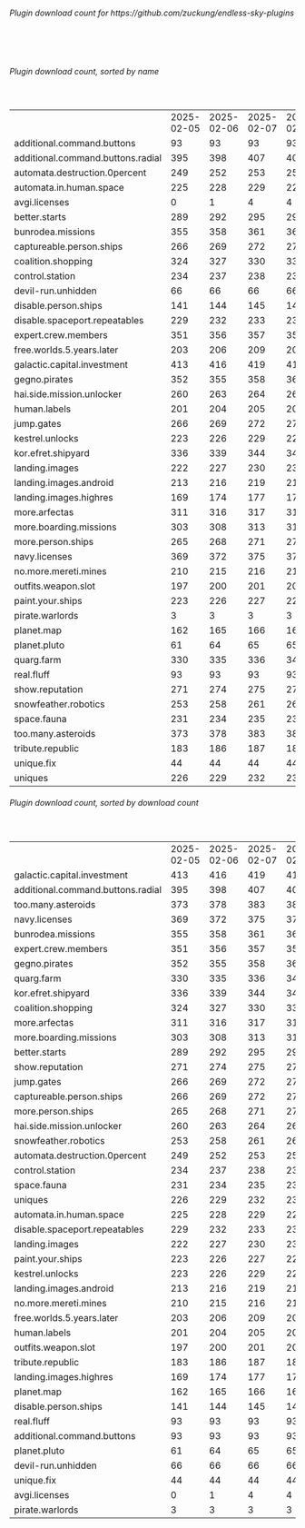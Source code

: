 <h6>Plugin download count for https://github.com/zuckung/endless-sky-plugins</h6><br>
<br>
<h6>Plugin download count, sorted by name</h6><sub><sup><br>
<table>
	<tr>
		<td></td>
		<td>2025-02-05</td>
		<td>2025-02-06</td>
		<td>2025-02-07</td>
		<td>2025-02-08</td>
		<td>2025-02-09</td>
		<td>2025-02-10</td>
		<td>2025-02-11</td>
		<td>today +</td>
	</tr>
	<tr>
		<td>additional.command.buttons</td>
		<td>93</td>
		<td>93</td>
		<td>93</td>
		<td>93</td>
		<td>93</td>
		<td>93</td>
		<td>93</td>
		<td></td>
	</tr>
	<tr>
		<td>additional.command.buttons.radial</td>
		<td>395</td>
		<td>398</td>
		<td>407</td>
		<td>407</td>
		<td>407</td>
		<td>411</td>
		<td>415</td>
		<td>+ 4</td>
	</tr>
	<tr>
		<td>automata.destruction.0percent</td>
		<td>249</td>
		<td>252</td>
		<td>253</td>
		<td>253</td>
		<td>257</td>
		<td>259</td>
		<td>261</td>
		<td>+ 2</td>
	</tr>
	<tr>
		<td>automata.in.human.space</td>
		<td>225</td>
		<td>228</td>
		<td>229</td>
		<td>229</td>
		<td>231</td>
		<td>237</td>
		<td>237</td>
		<td></td>
	</tr>
	<tr>
		<td>avgi.licenses</td>
		<td>0</td>
		<td>1</td>
		<td>4</td>
		<td>4</td>
		<td>8</td>
		<td>16</td>
		<td>16</td>
		<td></td>
	</tr>
	<tr>
		<td>better.starts</td>
		<td>289</td>
		<td>292</td>
		<td>295</td>
		<td>295</td>
		<td>295</td>
		<td>297</td>
		<td>297</td>
		<td></td>
	</tr>
	<tr>
		<td>bunrodea.missions</td>
		<td>355</td>
		<td>358</td>
		<td>361</td>
		<td>365</td>
		<td>369</td>
		<td>375</td>
		<td>375</td>
		<td></td>
	</tr>
	<tr>
		<td>captureable.person.ships</td>
		<td>266</td>
		<td>269</td>
		<td>272</td>
		<td>274</td>
		<td>276</td>
		<td>280</td>
		<td>280</td>
		<td></td>
	</tr>
	<tr>
		<td>coalition.shopping</td>
		<td>324</td>
		<td>327</td>
		<td>330</td>
		<td>330</td>
		<td>330</td>
		<td>332</td>
		<td>332</td>
		<td></td>
	</tr>
	<tr>
		<td>control.station</td>
		<td>234</td>
		<td>237</td>
		<td>238</td>
		<td>238</td>
		<td>238</td>
		<td>239</td>
		<td>239</td>
		<td></td>
	</tr>
	<tr>
		<td>devil-run.unhidden</td>
		<td>66</td>
		<td>66</td>
		<td>66</td>
		<td>66</td>
		<td>66</td>
		<td>66</td>
		<td>66</td>
		<td></td>
	</tr>
	<tr>
		<td>disable.person.ships</td>
		<td>141</td>
		<td>144</td>
		<td>145</td>
		<td>145</td>
		<td>145</td>
		<td>146</td>
		<td>146</td>
		<td></td>
	</tr>
	<tr>
		<td>disable.spaceport.repeatables</td>
		<td>229</td>
		<td>232</td>
		<td>233</td>
		<td>233</td>
		<td>235</td>
		<td>236</td>
		<td>236</td>
		<td></td>
	</tr>
	<tr>
		<td>expert.crew.members</td>
		<td>351</td>
		<td>356</td>
		<td>357</td>
		<td>359</td>
		<td>363</td>
		<td>366</td>
		<td>366</td>
		<td></td>
	</tr>
	<tr>
		<td>free.worlds.5.years.later</td>
		<td>203</td>
		<td>206</td>
		<td>209</td>
		<td>209</td>
		<td>209</td>
		<td>212</td>
		<td>212</td>
		<td></td>
	</tr>
	<tr>
		<td>galactic.capital.investment</td>
		<td>413</td>
		<td>416</td>
		<td>419</td>
		<td>419</td>
		<td>421</td>
		<td>424</td>
		<td>424</td>
		<td></td>
	</tr>
	<tr>
		<td>gegno.pirates</td>
		<td>352</td>
		<td>355</td>
		<td>358</td>
		<td>360</td>
		<td>362</td>
		<td>365</td>
		<td>365</td>
		<td></td>
	</tr>
	<tr>
		<td>hai.side.mission.unlocker</td>
		<td>260</td>
		<td>263</td>
		<td>264</td>
		<td>266</td>
		<td>266</td>
		<td>269</td>
		<td>269</td>
		<td></td>
	</tr>
	<tr>
		<td>human.labels</td>
		<td>201</td>
		<td>204</td>
		<td>205</td>
		<td>205</td>
		<td>207</td>
		<td>210</td>
		<td>210</td>
		<td></td>
	</tr>
	<tr>
		<td>jump.gates</td>
		<td>266</td>
		<td>269</td>
		<td>272</td>
		<td>274</td>
		<td>276</td>
		<td>281</td>
		<td>281</td>
		<td></td>
	</tr>
	<tr>
		<td>kestrel.unlocks</td>
		<td>223</td>
		<td>226</td>
		<td>229</td>
		<td>229</td>
		<td>229</td>
		<td>231</td>
		<td>231</td>
		<td></td>
	</tr>
	<tr>
		<td>kor.efret.shipyard</td>
		<td>336</td>
		<td>339</td>
		<td>344</td>
		<td>344</td>
		<td>344</td>
		<td>349</td>
		<td>349</td>
		<td></td>
	</tr>
	<tr>
		<td>landing.images</td>
		<td>222</td>
		<td>227</td>
		<td>230</td>
		<td>230</td>
		<td>230</td>
		<td>233</td>
		<td>233</td>
		<td></td>
	</tr>
	<tr>
		<td>landing.images.android</td>
		<td>213</td>
		<td>216</td>
		<td>219</td>
		<td>219</td>
		<td>219</td>
		<td>220</td>
		<td>220</td>
		<td></td>
	</tr>
	<tr>
		<td>landing.images.highres</td>
		<td>169</td>
		<td>174</td>
		<td>177</td>
		<td>177</td>
		<td>177</td>
		<td>178</td>
		<td>178</td>
		<td></td>
	</tr>
	<tr>
		<td>more.arfectas</td>
		<td>311</td>
		<td>316</td>
		<td>317</td>
		<td>319</td>
		<td>323</td>
		<td>328</td>
		<td>328</td>
		<td></td>
	</tr>
	<tr>
		<td>more.boarding.missions</td>
		<td>303</td>
		<td>308</td>
		<td>313</td>
		<td>313</td>
		<td>315</td>
		<td>321</td>
		<td>321</td>
		<td></td>
	</tr>
	<tr>
		<td>more.person.ships</td>
		<td>265</td>
		<td>268</td>
		<td>271</td>
		<td>273</td>
		<td>275</td>
		<td>278</td>
		<td>278</td>
		<td></td>
	</tr>
	<tr>
		<td>navy.licenses</td>
		<td>369</td>
		<td>372</td>
		<td>375</td>
		<td>377</td>
		<td>381</td>
		<td>386</td>
		<td>386</td>
		<td></td>
	</tr>
	<tr>
		<td>no.more.mereti.mines</td>
		<td>210</td>
		<td>215</td>
		<td>216</td>
		<td>216</td>
		<td>216</td>
		<td>219</td>
		<td>219</td>
		<td></td>
	</tr>
	<tr>
		<td>outfits.weapon.slot</td>
		<td>197</td>
		<td>200</td>
		<td>201</td>
		<td>203</td>
		<td>204</td>
		<td>205</td>
		<td>205</td>
		<td></td>
	</tr>
	<tr>
		<td>paint.your.ships</td>
		<td>223</td>
		<td>226</td>
		<td>227</td>
		<td>229</td>
		<td>229</td>
		<td>232</td>
		<td>232</td>
		<td></td>
	</tr>
	<tr>
		<td>pirate.warlords</td>
		<td>3</td>
		<td>3</td>
		<td>3</td>
		<td>3</td>
		<td>3</td>
		<td>3</td>
		<td>3</td>
		<td></td>
	</tr>
	<tr>
		<td>planet.map</td>
		<td>162</td>
		<td>165</td>
		<td>166</td>
		<td>166</td>
		<td>166</td>
		<td>167</td>
		<td>167</td>
		<td></td>
	</tr>
	<tr>
		<td>planet.pluto</td>
		<td>61</td>
		<td>64</td>
		<td>65</td>
		<td>65</td>
		<td>65</td>
		<td>68</td>
		<td>68</td>
		<td></td>
	</tr>
	<tr>
		<td>quarg.farm</td>
		<td>330</td>
		<td>335</td>
		<td>336</td>
		<td>340</td>
		<td>344</td>
		<td>349</td>
		<td>349</td>
		<td></td>
	</tr>
	<tr>
		<td>real.fluff</td>
		<td>93</td>
		<td>93</td>
		<td>93</td>
		<td>93</td>
		<td>93</td>
		<td>93</td>
		<td>93</td>
		<td></td>
	</tr>
	<tr>
		<td>show.reputation</td>
		<td>271</td>
		<td>274</td>
		<td>275</td>
		<td>275</td>
		<td>275</td>
		<td>282</td>
		<td>282</td>
		<td></td>
	</tr>
	<tr>
		<td>snowfeather.robotics</td>
		<td>253</td>
		<td>258</td>
		<td>261</td>
		<td>261</td>
		<td>263</td>
		<td>266</td>
		<td>266</td>
		<td></td>
	</tr>
	<tr>
		<td>space.fauna</td>
		<td>231</td>
		<td>234</td>
		<td>235</td>
		<td>237</td>
		<td>237</td>
		<td>238</td>
		<td>238</td>
		<td></td>
	</tr>
	<tr>
		<td>too.many.asteroids</td>
		<td>373</td>
		<td>378</td>
		<td>383</td>
		<td>385</td>
		<td>389</td>
		<td>392</td>
		<td>392</td>
		<td></td>
	</tr>
	<tr>
		<td>tribute.republic</td>
		<td>183</td>
		<td>186</td>
		<td>187</td>
		<td>187</td>
		<td>187</td>
		<td>188</td>
		<td>188</td>
		<td></td>
	</tr>
	<tr>
		<td>unique.fix</td>
		<td>44</td>
		<td>44</td>
		<td>44</td>
		<td>44</td>
		<td>44</td>
		<td>44</td>
		<td>44</td>
		<td></td>
	</tr>
	<tr>
		<td>uniques</td>
		<td>226</td>
		<td>229</td>
		<td>232</td>
		<td>232</td>
		<td>232</td>
		<td>237</td>
		<td>237</td>
		<td></td>
	</tr>
</table>
</sub></sup>
<h6>Plugin download count, sorted by download count</h6><sub><sup><br>
<table>
	<tr>
		<td></td>
		<td>2025-02-05</td>
		<td>2025-02-06</td>
		<td>2025-02-07</td>
		<td>2025-02-08</td>
		<td>2025-02-09</td>
		<td>2025-02-10</td>
		<td>2025-02-11</td>
		<td>today +</td>
	</tr>
	<tr>
		<td>galactic.capital.investment</td>
		<td>413</td>
		<td>416</td>
		<td>419</td>
		<td>419</td>
		<td>421</td>
		<td>424</td>
		<td>424</td>
		<td></td>
	</tr>
	<tr>
		<td>additional.command.buttons.radial</td>
		<td>395</td>
		<td>398</td>
		<td>407</td>
		<td>407</td>
		<td>407</td>
		<td>411</td>
		<td>415</td>
		<td>+ 4</td>
	</tr>
	<tr>
		<td>too.many.asteroids</td>
		<td>373</td>
		<td>378</td>
		<td>383</td>
		<td>385</td>
		<td>389</td>
		<td>392</td>
		<td>392</td>
		<td></td>
	</tr>
	<tr>
		<td>navy.licenses</td>
		<td>369</td>
		<td>372</td>
		<td>375</td>
		<td>377</td>
		<td>381</td>
		<td>386</td>
		<td>386</td>
		<td></td>
	</tr>
	<tr>
		<td>bunrodea.missions</td>
		<td>355</td>
		<td>358</td>
		<td>361</td>
		<td>365</td>
		<td>369</td>
		<td>375</td>
		<td>375</td>
		<td></td>
	</tr>
	<tr>
		<td>expert.crew.members</td>
		<td>351</td>
		<td>356</td>
		<td>357</td>
		<td>359</td>
		<td>363</td>
		<td>366</td>
		<td>366</td>
		<td></td>
	</tr>
	<tr>
		<td>gegno.pirates</td>
		<td>352</td>
		<td>355</td>
		<td>358</td>
		<td>360</td>
		<td>362</td>
		<td>365</td>
		<td>365</td>
		<td></td>
	</tr>
	<tr>
		<td>quarg.farm</td>
		<td>330</td>
		<td>335</td>
		<td>336</td>
		<td>340</td>
		<td>344</td>
		<td>349</td>
		<td>349</td>
		<td></td>
	</tr>
	<tr>
		<td>kor.efret.shipyard</td>
		<td>336</td>
		<td>339</td>
		<td>344</td>
		<td>344</td>
		<td>344</td>
		<td>349</td>
		<td>349</td>
		<td></td>
	</tr>
	<tr>
		<td>coalition.shopping</td>
		<td>324</td>
		<td>327</td>
		<td>330</td>
		<td>330</td>
		<td>330</td>
		<td>332</td>
		<td>332</td>
		<td></td>
	</tr>
	<tr>
		<td>more.arfectas</td>
		<td>311</td>
		<td>316</td>
		<td>317</td>
		<td>319</td>
		<td>323</td>
		<td>328</td>
		<td>328</td>
		<td></td>
	</tr>
	<tr>
		<td>more.boarding.missions</td>
		<td>303</td>
		<td>308</td>
		<td>313</td>
		<td>313</td>
		<td>315</td>
		<td>321</td>
		<td>321</td>
		<td></td>
	</tr>
	<tr>
		<td>better.starts</td>
		<td>289</td>
		<td>292</td>
		<td>295</td>
		<td>295</td>
		<td>295</td>
		<td>297</td>
		<td>297</td>
		<td></td>
	</tr>
	<tr>
		<td>show.reputation</td>
		<td>271</td>
		<td>274</td>
		<td>275</td>
		<td>275</td>
		<td>275</td>
		<td>282</td>
		<td>282</td>
		<td></td>
	</tr>
	<tr>
		<td>jump.gates</td>
		<td>266</td>
		<td>269</td>
		<td>272</td>
		<td>274</td>
		<td>276</td>
		<td>281</td>
		<td>281</td>
		<td></td>
	</tr>
	<tr>
		<td>captureable.person.ships</td>
		<td>266</td>
		<td>269</td>
		<td>272</td>
		<td>274</td>
		<td>276</td>
		<td>280</td>
		<td>280</td>
		<td></td>
	</tr>
	<tr>
		<td>more.person.ships</td>
		<td>265</td>
		<td>268</td>
		<td>271</td>
		<td>273</td>
		<td>275</td>
		<td>278</td>
		<td>278</td>
		<td></td>
	</tr>
	<tr>
		<td>hai.side.mission.unlocker</td>
		<td>260</td>
		<td>263</td>
		<td>264</td>
		<td>266</td>
		<td>266</td>
		<td>269</td>
		<td>269</td>
		<td></td>
	</tr>
	<tr>
		<td>snowfeather.robotics</td>
		<td>253</td>
		<td>258</td>
		<td>261</td>
		<td>261</td>
		<td>263</td>
		<td>266</td>
		<td>266</td>
		<td></td>
	</tr>
	<tr>
		<td>automata.destruction.0percent</td>
		<td>249</td>
		<td>252</td>
		<td>253</td>
		<td>253</td>
		<td>257</td>
		<td>259</td>
		<td>261</td>
		<td>+ 2</td>
	</tr>
	<tr>
		<td>control.station</td>
		<td>234</td>
		<td>237</td>
		<td>238</td>
		<td>238</td>
		<td>238</td>
		<td>239</td>
		<td>239</td>
		<td></td>
	</tr>
	<tr>
		<td>space.fauna</td>
		<td>231</td>
		<td>234</td>
		<td>235</td>
		<td>237</td>
		<td>237</td>
		<td>238</td>
		<td>238</td>
		<td></td>
	</tr>
	<tr>
		<td>uniques</td>
		<td>226</td>
		<td>229</td>
		<td>232</td>
		<td>232</td>
		<td>232</td>
		<td>237</td>
		<td>237</td>
		<td></td>
	</tr>
	<tr>
		<td>automata.in.human.space</td>
		<td>225</td>
		<td>228</td>
		<td>229</td>
		<td>229</td>
		<td>231</td>
		<td>237</td>
		<td>237</td>
		<td></td>
	</tr>
	<tr>
		<td>disable.spaceport.repeatables</td>
		<td>229</td>
		<td>232</td>
		<td>233</td>
		<td>233</td>
		<td>235</td>
		<td>236</td>
		<td>236</td>
		<td></td>
	</tr>
	<tr>
		<td>landing.images</td>
		<td>222</td>
		<td>227</td>
		<td>230</td>
		<td>230</td>
		<td>230</td>
		<td>233</td>
		<td>233</td>
		<td></td>
	</tr>
	<tr>
		<td>paint.your.ships</td>
		<td>223</td>
		<td>226</td>
		<td>227</td>
		<td>229</td>
		<td>229</td>
		<td>232</td>
		<td>232</td>
		<td></td>
	</tr>
	<tr>
		<td>kestrel.unlocks</td>
		<td>223</td>
		<td>226</td>
		<td>229</td>
		<td>229</td>
		<td>229</td>
		<td>231</td>
		<td>231</td>
		<td></td>
	</tr>
	<tr>
		<td>landing.images.android</td>
		<td>213</td>
		<td>216</td>
		<td>219</td>
		<td>219</td>
		<td>219</td>
		<td>220</td>
		<td>220</td>
		<td></td>
	</tr>
	<tr>
		<td>no.more.mereti.mines</td>
		<td>210</td>
		<td>215</td>
		<td>216</td>
		<td>216</td>
		<td>216</td>
		<td>219</td>
		<td>219</td>
		<td></td>
	</tr>
	<tr>
		<td>free.worlds.5.years.later</td>
		<td>203</td>
		<td>206</td>
		<td>209</td>
		<td>209</td>
		<td>209</td>
		<td>212</td>
		<td>212</td>
		<td></td>
	</tr>
	<tr>
		<td>human.labels</td>
		<td>201</td>
		<td>204</td>
		<td>205</td>
		<td>205</td>
		<td>207</td>
		<td>210</td>
		<td>210</td>
		<td></td>
	</tr>
	<tr>
		<td>outfits.weapon.slot</td>
		<td>197</td>
		<td>200</td>
		<td>201</td>
		<td>203</td>
		<td>204</td>
		<td>205</td>
		<td>205</td>
		<td></td>
	</tr>
	<tr>
		<td>tribute.republic</td>
		<td>183</td>
		<td>186</td>
		<td>187</td>
		<td>187</td>
		<td>187</td>
		<td>188</td>
		<td>188</td>
		<td></td>
	</tr>
	<tr>
		<td>landing.images.highres</td>
		<td>169</td>
		<td>174</td>
		<td>177</td>
		<td>177</td>
		<td>177</td>
		<td>178</td>
		<td>178</td>
		<td></td>
	</tr>
	<tr>
		<td>planet.map</td>
		<td>162</td>
		<td>165</td>
		<td>166</td>
		<td>166</td>
		<td>166</td>
		<td>167</td>
		<td>167</td>
		<td></td>
	</tr>
	<tr>
		<td>disable.person.ships</td>
		<td>141</td>
		<td>144</td>
		<td>145</td>
		<td>145</td>
		<td>145</td>
		<td>146</td>
		<td>146</td>
		<td></td>
	</tr>
	<tr>
		<td>real.fluff</td>
		<td>93</td>
		<td>93</td>
		<td>93</td>
		<td>93</td>
		<td>93</td>
		<td>93</td>
		<td>93</td>
		<td></td>
	</tr>
	<tr>
		<td>additional.command.buttons</td>
		<td>93</td>
		<td>93</td>
		<td>93</td>
		<td>93</td>
		<td>93</td>
		<td>93</td>
		<td>93</td>
		<td></td>
	</tr>
	<tr>
		<td>planet.pluto</td>
		<td>61</td>
		<td>64</td>
		<td>65</td>
		<td>65</td>
		<td>65</td>
		<td>68</td>
		<td>68</td>
		<td></td>
	</tr>
	<tr>
		<td>devil-run.unhidden</td>
		<td>66</td>
		<td>66</td>
		<td>66</td>
		<td>66</td>
		<td>66</td>
		<td>66</td>
		<td>66</td>
		<td></td>
	</tr>
	<tr>
		<td>unique.fix</td>
		<td>44</td>
		<td>44</td>
		<td>44</td>
		<td>44</td>
		<td>44</td>
		<td>44</td>
		<td>44</td>
		<td></td>
	</tr>
	<tr>
		<td>avgi.licenses</td>
		<td>0</td>
		<td>1</td>
		<td>4</td>
		<td>4</td>
		<td>8</td>
		<td>16</td>
		<td>16</td>
		<td></td>
	</tr>
	<tr>
		<td>pirate.warlords</td>
		<td>3</td>
		<td>3</td>
		<td>3</td>
		<td>3</td>
		<td>3</td>
		<td>3</td>
		<td>3</td>
		<td></td>
	</tr>
</table>
</sub></sup>
